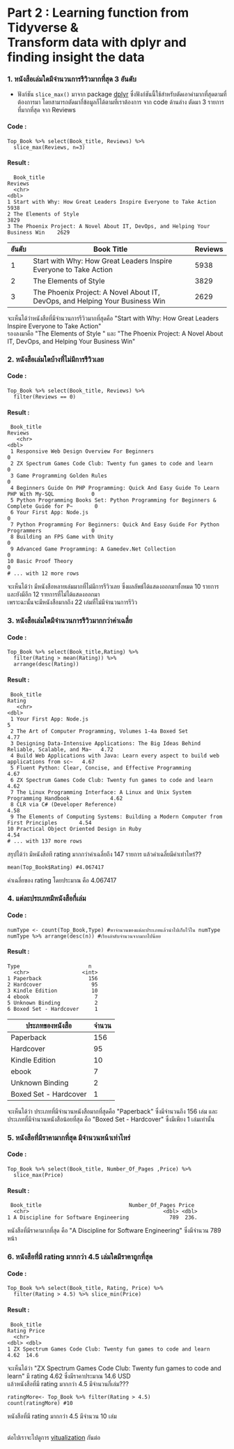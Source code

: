 # Part 2 : Learning function from Tidyverse & <br>Transform data with dplyr and finding insight the data
### 1. หนังสือเล่มใดมีจำนวนการรีวิวมากที่สุด 3 อันดับ
* ฟังก์ชัน `slice_max()` มาจาก package [dplyr](https://dplyr.tidyverse.org/articles/dplyr.html#select-columns-with-select) ซึ่งฟังก์ชันนี้ใช้สำหรับตัดเอาค่ามากที่สุดตามที่ต้องการมา โดยสามารถตัดมากี่ข้อมูลก็ได้ตามที่เราต้องการ จาก code ด้านล่าง ตัดมา 3 รายการที่มากที่สุด จาก Reviews
#### Code :
```{R}
Top_Book %>% select(Book_title, Reviews) %>%
  slice_max(Reviews, n=3)
```
#### Result :
```{R}
  Book_title                                                                   Reviews
  <chr>                                                                          <dbl>
1 Start with Why: How Great Leaders Inspire Everyone to Take Action               5938
2 The Elements of Style                                                           3829
3 The Phoenix Project: A Novel About IT, DevOps, and Helping Your Business Win    2629
```
|อันดับ|Book Title                                                                     |Reviews|
|----|-------------------------------------------------------------------------------|--------|
|1   |Start with Why: How Great Leaders Inspire Everyone to Take Action              |5938    |
|2   |The Elements of Style                                                          |3829    |
|3   |The Phoenix Project: A Novel About IT, DevOps, and Helping Your Business Win   |2629    |

จะเห็นได้ว่าหนังสือที่มีจำนวนการรีวิวมากที่สุดคือ "Start with Why: How Great Leaders Inspire Everyone to Take Action" <br>
รองลงมาคือ "The Elements of Style " และ "The Phoenix Project: A Novel About IT, DevOps, and Helping Your Business Win"

### 2. หนังสือเล่มใดบ้างที่ไม่มีการรีวิวเลย
#### Code :
```{R}
Top_Book %>% select(Book_title, Reviews) %>%
  filter(Reviews == 0)
```
#### Result :
```{R}
 Book_title                                                                             Reviews
   <chr>                                                                                    <dbl>
 1 Responsive Web Design Overview For Beginners                                                 0
 2 ZX Spectrum Games Code Club: Twenty fun games to code and learn                              0
 3 Game Programming Golden Rules                                                                0
 4 Beginners Guide On PHP Programming: Quick And Easy Guide To Learn PHP With My-SQL            0
 5 Python Programming Books Set: Python Programming for Beginners & Complete Guide for P~       0
 6 Your First App: Node.js                                                                      0
 7 Python Programming For Beginners: Quick And Easy Guide For Python Programmers                0
 8 Building an FPS Game with Unity                                                              0
 9 Advanced Game Programming: A Gamedev.Net Collection                                          0
10 Basic Proof Theory                                                                           0
# ... with 12 more rows
```
จะเห็นได้ว่า มีหนังสือหลายเล่มมากที่ไม่มีการรีวิวเลย ซึ่งผลลัพธ์ได้แสดงออกมาทั้งหมด 10 รายการ และยังมีอีก 12 รายการที่ไม่ได้แสดงออกมา<br>
เพราะฉะนั้นจะมีหนังสือมากถึง 22 เล่มที่ไม่มีจำนวนการรีวิว
### 3. หนังสือเล่มใดมีจำนวนการรีวิวมากกว่าค่าเฉลี่ย
#### Code :
```{R}
Top_Book %>% select(Book_title,Rating) %>%
  filter(Rating > mean(Rating)) %>%
  arrange(desc(Rating))
```
#### Result :
```{R}
 Book_title                                                                              Rating
   <chr>                                                                                    <dbl>
 1 Your First App: Node.js                                                                   5   
 2 The Art of Computer Programming, Volumes 1-4a Boxed Set                                   4.77
 3 Designing Data-Intensive Applications: The Big Ideas Behind Reliable, Scalable, and Ma~   4.72
 4 Build Web Applications with Java: Learn every aspect to build web applications from sc~   4.67
 5 Fluent Python: Clear, Concise, and Effective Programming                                  4.67
 6 ZX Spectrum Games Code Club: Twenty fun games to code and learn                           4.62
 7 The Linux Programming Interface: A Linux and Unix System Programming Handbook             4.62
 8 CLR via C# (Developer Reference)                                                          4.58
 9 The Elements of Computing Systems: Building a Modern Computer from First Principles       4.54
10 Practical Object Oriented Design in Ruby                                                  4.54
# ... with 137 more rows
```
สรุปได้ว่า มีหนังสือที rating มากกว่าค่าเฉลี่ยถึง 147 รายการ แล้วค่าเฉลี่ยมีค่าเท่าไหร่??
```{R}
mean(Top_Book$Rating) #4.067417
```
ค่าเฉลี่ยของ rating โดยประมาณ คือ 4.067417

### 4. แต่ละประเภทมีหนังสือกี่เล่ม
#### Code :
```{R}
numType <- count(Top_Book,Type) #หาจำนวนของแต่ละประเภทแล้วนำไปเก็บไว้ใน numType
numType %>% arrange(desc(n)) #เรียงลำดับจำนวนจากมากไปน้อย
```
#### Result :
```{R}
Type                      n
  <chr>                 <int>
1 Paperback               156
2 Hardcover                95
3 Kindle Edition           10
4 ebook                     7
5 Unknown Binding           2
6 Boxed Set - Hardcover     1
```
|ประภทของหนังสือ         |จำนวน|
|----------------------|------|
|Paperback             |  156 |
|Hardcover             |  95  |
|Kindle Edition        |  10  |
|ebook                 |   7  |
|Unknown Binding       |   2  |
|Boxed Set - Hardcover |   1  |

จะเห็นได้ว่า ประเภทที่มีจำนวนหนังสือมากที่สุดคือ "Paperback" ซึ่งมีจำนวนถึง 156 เล่ม และ<br>
ประเภทที่มีจำนวนหนังสือน้อยที่สุด คือ "Boxed Set - Hardcover" ซึ่งมีเพียง 1 เล่มเท่านั้น

### 5. หนังสือที่มีราคามากที่สุด มีจำนวนหน้าเท่าไหร่
#### Code :
```{R}
Top_Book %>% select(Book_title, Number_Of_Pages ,Price) %>%
  slice_max(Price)
```
#### Result :
```{R}
 Book_title                            Number_Of_Pages Price
  <chr>                                           <dbl> <dbl>
1 A Discipline for Software Engineering             789  236.
```
หนังสือที่มีราคามากที่สุด คือ "A Discipline for Software Engineering" ซึ่งมีจำนวน 789 หน้า

### 6. หนังสือที่มี rating มากกว่า 4.5 เล่มใดมีราคาถูกที่สุด
#### Code :
```{R}
Top_Book %>% select(Book_title, Rating, Price) %>%
  filter(Rating > 4.5) %>% slice_min(Price)
```
#### Result :
```{R}
 Book_title                                                      Rating Price
  <chr>                                                            <dbl> <dbl>
1 ZX Spectrum Games Code Club: Twenty fun games to code and learn   4.62  14.6
```
จะเห็นได้ว่า "ZX Spectrum Games Code Club: Twenty fun games to code and learn" มี rating 4.62 ซึ่งมีราคาประมาณ 14.6 USD<br>
แล้วหนังสือที่มี rating มากกว่า 4.5 มีจำนวนกี่เล่ม???
```{R}
ratingMore<- Top_Book %>% filter(Rating > 4.5) 
count(ratingMore) #10
```
หนังสือที่มี rating มากกว่า 4.5 มีจำนวน 10 เล่ม
<br><br>

ต่อไปเราจะไปดูการ [vitualization](https://github.com/sit-2021-int214/001-Spotify-Top/blob/main/assignment/HW04_63130500003/vitualization.md) กันต่อ
